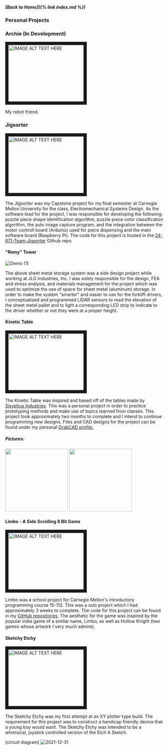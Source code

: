 ##### [Back to Home]({% link index.md %})

### Personal Projects

### Archie (In Development)

<a href="[https://youtu.be/ZvzZ7mjxHas](https://youtu.be/ZvzZ7mjxHas)
" target="_blank"><img src="http://img.youtube.com/vi/Gdc4ZPLv7M4/0.jpg" 
alt="IMAGE ALT TEXT HERE" width="240" height="180" border="10" /></a>

My robot friend.

### Jigsorter

<a href="[http://www.youtube.com/watch?feature=player_embedded&v=Gdc4ZPLv7M4](https://youtu.be/Lt7ik7mDaYw)
" target="_blank"><img src="http://img.youtube.com/vi/Gdc4ZPLv7M4/0.jpg" 
alt="IMAGE ALT TEXT HERE" width="240" height="180" border="10" /></a>

The Jigsorter was my Capstone project for my final semester at Carnegie Mellon University for the class,
Electromechanical Systems Design. As the software lead for the project, I was responsible for developing the
following: puzzle piece shape identification algorithm, puzzle piece color classification algorithm, the auto
image capture program, and the integration between the motor controll board (Arduino) used for piece dispensing
and the main software board (Raspberry Pi). The code for this project is hosted in the [24-671-Team-Jigsorter](https://github.com/KenJ20/24-671-Team-Jigsorter/tree/main)
Github repo.

#### "Remy" Tower

![Demo (1)](https://user-images.githubusercontent.com/44786172/197932390-df745080-0288-4fce-9150-ed649b276503.gif)


The above sheet metal storage system was a side design project while working at JLG Industries, Inc. I was solely responsible
for the design, FEA and stress analysis, and materials management for the project which was used to optimize the use of space 
for sheet metal (aluminum) storage. In order to make the system "smarter" and easier to use for the forklift drivers, I 
conceptualized and programmed LIDAR sensors to read the elevation of the sheet metal pallet and to light a corresponding LED 
strip to indicate to the driver whether or not they were at a proper height.

#### Kinetic Table
 
<a href="http://www.youtube.com/watch?feature=player_embedded&v=idSlaYLO3qE
" target="_blank"><img src="http://img.youtube.com/vi/idSlaYLO3qE/0.jpg" 
alt="IMAGE ALT TEXT HERE" width="240" height="180" border="10" /></a>


The Kinetic Table was inspired and based off of the tables made by [Sisyphus Industries](https://sisyphus-industries.com/).
This was a personal project in order to practice prototyping methods and make use of topics learned from classes. This project
took approximately two months to complete and I intend to continue programming new designs. Files and CAD designs for the project
can be found under my personal [GrabCAD profile.](https://workbench.grabcad.com/workbench/projects/gc65KVhT07diAkviDsxtTxvUX19gEE6tuySJVHUeOcgKg-#/home)

##### Pictures:
<img src = "https://user-images.githubusercontent.com/44786172/150410976-6bb72939-c12a-4fdf-b173-1825069f9cd3.png" width = "200" height = "200" />
<img src = "https://user-images.githubusercontent.com/44786172/150412271-9a1f6f13-2936-4ada-8087-19fb48dc7124.png" width = "200" height = "200" />


#### Limbo - A Side Scrolling 8 Bit Game
 
 <a href="http://www.youtube.com/watch?feature=player_embedded&v=Gdc4ZPLv7M4
" target="_blank"><img src="http://img.youtube.com/vi/Gdc4ZPLv7M4/0.jpg" 
alt="IMAGE ALT TEXT HERE" width="240" height="180" border="10" /></a>

Limbo was a school project for Carnegie Mellon's introductory programming course 15-112. This was a solo project which I had approximately
3 weeks to complete. The code for this project can be found in my [GitHub repositories](https://github.com/remyfrank01/LimboGame). The aesthetic for the game was inspired by the popular indie
game of a similar name, Limbo, as well as Hollow Knight (two games whose artwork I very much admire).

#### Sketchy Etchy

<a href="http://www.youtube.com/watch?feature=player_embedded&v=809hWnoMjrU
" target="_blank"><img src="http://img.youtube.com/vi/809hWnoMjrU/0.jpg" 
alt="IMAGE ALT TEXT HERE" width="240" height="180" border="10" /></a>

The Sketchy Etchy was my first attempt at an XY plotter type build. The requirement for this project was to construct a handicap friendly device
that a young boy would want. The Sketchy Etchy was intended to be a whimsical, joystick controlled version of the Etch A Sketch.

[circuit diagram]
![2021-12-31](https://user-images.githubusercontent.com/44786172/147845221-1b755475-4107-4eb6-9631-41d2b0a92b25.png)
